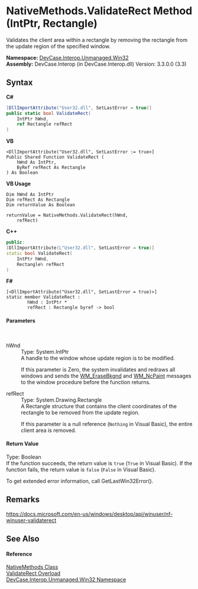 # NativeMethods.ValidateRect Method (IntPtr, Rectangle)
 

Validates the client area within a rectangle by removing the rectangle from the update region of the specified window.

**Namespace:**&nbsp;<a href="N_DevCase_Interop_Unmanaged_Win32">DevCase.Interop.Unmanaged.Win32</a><br />**Assembly:**&nbsp;DevCase.Interop (in DevCase.Interop.dll) Version: 3.3.0.0 (3.3)

## Syntax

**C#**<br />
``` C#
[DllImportAttribute("User32.dll", SetLastError = true)]
public static bool ValidateRect(
	IntPtr hWnd,
	ref Rectangle refRect
)
```

**VB**<br />
``` VB
<DllImportAttribute("User32.dll", SetLastError := true>]
Public Shared Function ValidateRect ( 
	hWnd As IntPtr,
	ByRef refRect As Rectangle
) As Boolean
```

**VB Usage**<br />
``` VB Usage
Dim hWnd As IntPtr
Dim refRect As Rectangle
Dim returnValue As Boolean

returnValue = NativeMethods.ValidateRect(hWnd, 
	refRect)
```

**C++**<br />
``` C++
public:
[DllImportAttribute(L"User32.dll", SetLastError = true)]
static bool ValidateRect(
	IntPtr hWnd, 
	Rectangle% refRect
)
```

**F#**<br />
``` F#
[<DllImportAttribute("User32.dll", SetLastError = true)>]
static member ValidateRect : 
        hWnd : IntPtr * 
        refRect : Rectangle byref -> bool 

```


#### Parameters
&nbsp;<dl><dt>hWnd</dt><dd>Type: System.IntPtr<br />A handle to the window whose update region is to be modified. 

 If this parameter is Zero, the system invalidates and redraws all windows and sends the <a href="T_DevCase_Interop_Unmanaged_Win32_Enums_WindowMessages">WM_EraseBkgnd</a> and <a href="T_DevCase_Interop_Unmanaged_Win32_Enums_WindowMessages">WM_NcPaint</a> messages to the window procedure before the function returns.</dd><dt>refRect</dt><dd>Type: System.Drawing.Rectangle<br />A Rectangle structure that contains the client coordinates of the rectangle to be removed from the update region. 

 If this parameter is a null reference (`Nothing` in Visual Basic), the entire client area is removed.</dd></dl>

#### Return Value
Type: Boolean<br />If the function succeeds, the return value is `true` (`True` in Visual Basic). If the function fails, the return value is `false` (`False` in Visual Basic). 

 To get extended error information, call GetLastWin32Error().

## Remarks
<a href="https://docs.microsoft.com/en-us/windows/desktop/api/winuser/nf-winuser-validaterect" target="_blank">https://docs.microsoft.com/en-us/windows/desktop/api/winuser/nf-winuser-validaterect</a>

## See Also


#### Reference
<a href="T_DevCase_Interop_Unmanaged_Win32_NativeMethods">NativeMethods Class</a><br /><a href="Overload_DevCase_Interop_Unmanaged_Win32_NativeMethods_ValidateRect">ValidateRect Overload</a><br /><a href="N_DevCase_Interop_Unmanaged_Win32">DevCase.Interop.Unmanaged.Win32 Namespace</a><br />